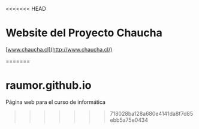 <<<<<<< HEAD
# Website del Proyecto Chaucha

[www.chaucha.cl](http://www.chaucha.cl/)

=======
# raumor.github.io
Página web para el curso de informática
>>>>>>> 718028ba128a680e4141da8f7d85ebb5a75e0434
